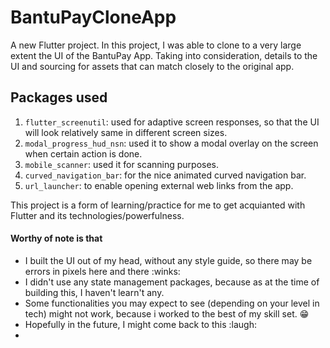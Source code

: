 # BantuPayCloneApp

A new Flutter project.
In this project, I was able to clone to a very large extent the UI of
the BantuPay App. Taking into consideration, details to the UI and sourcing
for assets that can match closely to the original app.

## Packages used
1. `flutter_screenutil`: used for adaptive screen responses, so that the UI will look relatively same in different screen sizes.
2. `modal_progress_hud_nsn`: used it to show a modal overlay on the screen when certain 
action is done.
3. `mobile_scanner`: used it for scanning purposes.
4. `curved_navigation_bar`: for the nice animated curved navigation bar.
5. `url_launcher`: to enable opening external web links from the app.

This project is a form of learning/practice for me to get acquianted with Flutter and
its technologies/powerfulness.

#### Worthy of note is that
- I built the UI out of my head, without any style guide, so there may be errors in pixels here and there :winks:
- I didn't use any state management packages, because as at the time of building this, I haven't learn't any.
- Some functionalities you may expect to see (depending on your level in tech) might not work, because i worked to the best of my skill set. :grin:
- Hopefully in the future, I might come back to this :laugh:
- 

